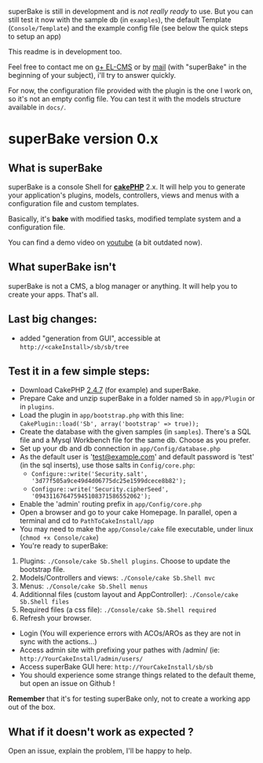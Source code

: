 superBake is still in development and is _not really ready_ to use. But you can still test it now with the sample db (in `examples`), the default Template (`Console/Template`) and the example config file (see below the quick steps to setup an app)

This readme is in development too.

Feel free to contact me on [g+ EL-CMS](https://plus.google.com/u/0/b/110073171539347252283/) or by [mail](mailto:m.tancoigne@gmail.com) (with "superBake" in the beginning of your subject), i'll try to answer quickly.

For now, the configuration file provided with the plugin is the one I work on, so it's not an empty config file. You can test it with the models structure available in `docs/`.

# superBake version 0.x
## What is superBake
superBake is a console Shell for [__cakePHP__](http://cakephp.org/) 2.x. It will help you to generate your application's plugins, models, controllers, views and menus with a configuration file and custom templates.

Basically, it's __bake__ with modified tasks, modified template system and a configuration file.

You can find a demo video on [youtube](https://www.youtube.com/watch?v=sP9WOk7qmwA) (a bit outdated now).

## What superBake isn't

superBake is not a CMS, a blog manager or anything. It will help you to create your apps. That's all.

## Last big changes:

 * added "generation from GUI", accessible at `http://<cakeInstall>/sb/sb/tree`

## Test it in a few simple steps:

 * Download CakePHP [2.4.7](https://github.com/cakephp/cakephp/zipball/2.4.7) (for example) and superBake.
 * Prepare Cake and unzip superBake in a folder named `Sb` in `app/Plugin` or in `plugins`.
 * Load the plugin in `app/bootstrap.php` with this line: `CakePlugin::load('Sb', array('bootstrap' => true));`
 * Create the database with the given samples (in `samples`). There's a SQL file and a Mysql Workbench file for the same db. Choose as you prefer.
 * Set up your db and db connection in `app/Config/database.php`
 * As the default user is 'test@example.com' and default password is 'test' (in the sql inserts), use those salts in `Config/core.php`:
   * `Configure::write('Security.salt', '3d77f505a9ce49d4d06775dc25e1599dcece8b82');`
   * `Configure::write('Security.cipherSeed', '094311676475945108371586552062');`
 * Enable the 'admin' routing prefix in `app/Config/core.php`
 * Open a browser and go to your cake Homepage. In parallel, open a terminal and cd to `PathToCakeInstall/app`
 * You may need to make the `app/Console/cake` file executable, under linux (`chmod +x Console/cake`)
 * You're ready to superBake:
  1. Plugins: `./Console/cake Sb.Shell plugins`. Choose to update the bootstrap file.
  2. Models/Controllers and views: `./Console/cake Sb.Shell mvc`
  3. Menus: `./Console/cake Sb.Shell menus`
  4. Additionnal files (custom layout and AppController): `./Console/cake Sb.Shell files`
  5. Required files (a css file): `./Console/cake Sb.Shell required`
  6. Refresh your browser.
 * Login (You will experience errors with ACOs/AROs as they are not in sync with the actions...)
 * Access admin site with prefixing your pathes with /admin/ (ie: `http://YourCakeInstall/admin/users/`
 * Access superBake GUI here: `http://YourCakeInstall/sb/sb`
 * You should experience some strange things related to the default theme, but open an issue on Github !

**Remember** that it's for testing superBake only, not to create a working app out of the box.

## What if it doesn't work as expected ?

Open an issue, explain the problem, I'll be happy to help.
